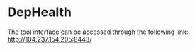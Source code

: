 # DepHealth
The tool interface can be accessed through the following link: http://104.237.154.205:8443/
